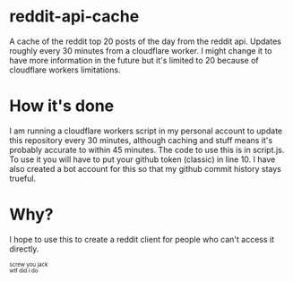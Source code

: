 # reddit-api-cache
A cache of the reddit top 20 posts of the day from the reddit api. Updates roughly every 30 minutes from a cloudflare worker. I might change it to have more information in the future but it's limited to 20 because of cloudflare workers limitations.
# How it's done
I am running a cloudflare workers script in my personal account to update this repository every 30 minutes, although caching and stuff means it's probably accurate to within 45 minutes.
The code to use this is in script.js.
To use it you will have to put your github token (classic) in line 10.
I have also created a bot account for this so that my github commit history stays trueful.
# Why?
I hope to use this to create a reddit client for people who can't access it directly.


























































































<sub><sup>screw you jack</sup></sub>
<br>
<sub><sup>wtf did i do</sup></sub> 
